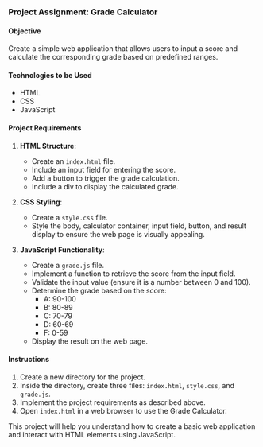 ### Project Assignment: Grade Calculator

#### Objective
Create a simple web application that allows users to input a score and calculate the corresponding grade based on predefined ranges.

#### Technologies to be Used
- HTML
- CSS
- JavaScript

#### Project Requirements
1. **HTML Structure**:
   - Create an `index.html` file.
   - Include an input field for entering the score.
   - Add a button to trigger the grade calculation.
   - Include a div to display the calculated grade.

2. **CSS Styling**:
   - Create a `style.css` file.
   - Style the body, calculator container, input field, button, and result display to ensure the web page is visually appealing.

3. **JavaScript Functionality**:
   - Create a `grade.js` file.
   - Implement a function to retrieve the score from the input field.
   - Validate the input value (ensure it is a number between 0 and 100).
   - Determine the grade based on the score:
     - A: 90-100
     - B: 80-89
     - C: 70-79
     - D: 60-69
     - F: 0-59
   - Display the result on the web page.

#### Instructions
1. Create a new directory for the project.
2. Inside the directory, create three files: `index.html`, `style.css`, and `grade.js`.
3. Implement the project requirements as described above.
4. Open `index.html` in a web browser to use the Grade Calculator.

This project will help you understand how to create a basic web application and interact with HTML elements using JavaScript.
